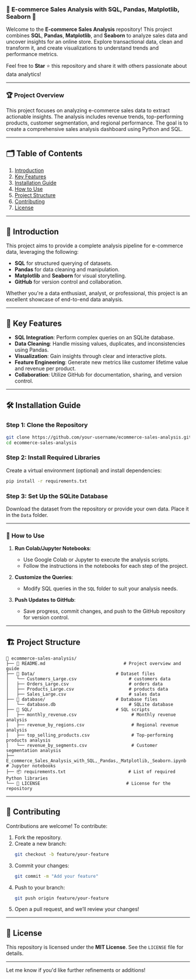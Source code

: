 ### 🛒 **E-commerce Sales Analysis with SQL, Pandas, Matplotlib, Seaborn 🚀**

Welcome to the **E-commerce Sales Analysis** repository! This project combines **SQL**, **Pandas**, **Matplotlib**, and **Seaborn** to analyze sales data and uncover insights for an online store. Explore transactional data, clean and transform it, and create visualizations to understand trends and performance metrics.

Feel free to **Star** ⭐ this repository and share it with others passionate about data analytics!

---

### 🏆 **Project Overview**

This project focuses on analyzing e-commerce sales data to extract actionable insights. The analysis includes revenue trends, top-performing products, customer segmentation, and regional performance. The goal is to create a comprehensive sales analysis dashboard using Python and SQL.

---

## 🗂️ **Table of Contents**

1. [Introduction](#-introduction)
2. [Key Features](#-key-features)
3. [Installation Guide](#%EF%B8%8F-installation-guide)
4. [How to Use](#-how-to-use)
5. [Project Structure](#%EF%B8%8F-project-structure)
6. [Contributing](#-contributing)
7. [License](#-license)

---

## 🔰 **Introduction**

This project aims to provide a complete analysis pipeline for e-commerce data, leveraging the following:
- **SQL** for structured querying of datasets.
- **Pandas** for data cleaning and manipulation.
- **Matplotlib** and **Seaborn** for visual storytelling.
- **GitHub** for version control and collaboration.

Whether you're a data enthusiast, analyst, or professional, this project is an excellent showcase of end-to-end data analysis.

---

## 🚀 **Key Features**

- **SQL Integration**: Perform complex queries on an SQLite database.
- **Data Cleaning**: Handle missing values, duplicates, and inconsistencies using Pandas.
- **Visualization**: Gain insights through clear and interactive plots.
- **Feature Engineering**: Generate new metrics like customer lifetime value and revenue per product.
- **Collaboration**: Utilize GitHub for documentation, sharing, and version control.

---

## 🛠️ **Installation Guide**

### Step 1: Clone the Repository
```bash
git clone https://github.com/your-username/ecommerce-sales-analysis.git
cd ecommerce-sales-analysis
```

### Step 2: Install Required Libraries
Create a virtual environment (optional) and install dependencies:
```bash
pip install -r requirements.txt
```

### Step 3: Set Up the SQLite Database
Download the dataset from the repository or provide your own data. Place it in the `Data` folder.

---

### 🚦 **How to Use**

1. **Run Colab/Jupyter Notebooks**:
   - Use Google Colab or Jupyter to execute the analysis scripts.
   - Follow the instructions in the notebooks for each step of the project.

2. **Customize the Queries**:
   - Modify SQL queries in the `SQL` folder to suit your analysis needs.

3. **Push Updates to GitHub**:
   - Save progress, commit changes, and push to the GitHub repository for version control.

---

## 🏗️ **Project Structure**

```
📂 ecommerce-sales-analysis/
├── 📄 README.md                              # Project overview and guide
├── 📂 Data/                               # Dataset files
│   └── Customers_Large.csv                    # customers data
│   ├── Orders_Large.csv                       # orders data
│   ├── Products_Large.csv                     # products data
│   ├── Sales_Large.csv                        # sales data
├── 📂 database/                           # Database files
│   └── database.db                            # SQLite database
├── 📂 SQL/                                # SQL scripts
│   ├── monthly_revenue.csv                     # Monthly revenue analysis
│   ├── revenue_by_regions.csv                  # Regional revenue analysis
│   ├── top_selling_products.csv                # Top-performing products analysis
│   └── revenue_by_segments.csv                 # Customer segmentation analysis
├── E_commerce_Sales_Analysis_with_SQL,_Pandas,_Matplotlib,_Seaborn.ipynb  # Jupyter notebooks
├── 📦 requirements.txt                        # List of required Python libraries
└── 📜 LICENSE                                 # License for the repository
```

---

## 🤝 **Contributing**

Contributions are welcome! To contribute:
1. Fork the repository.
2. Create a new branch:
   ```bash
   git checkout -b feature/your-feature
   ```
3. Commit your changes:
   ```bash
   git commit -m "Add your feature"
   ```
4. Push to your branch:
   ```bash
   git push origin feature/your-feature
   ```
5. Open a pull request, and we’ll review your changes!

---

## 📜 **License**

This repository is licensed under the **MIT License**. See the `LICENSE` file for details.

--- 

Let me know if you'd like further refinements or additions!
